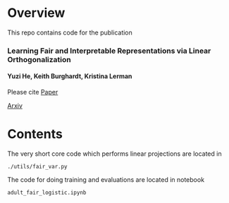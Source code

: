 # Overview

This repo contains code for the publication

### Learning Fair and Interpretable Representations via Linear Orthogonalization
#### Yuzi He, Keith Burghardt, Kristina Lerman

Please cite
[Paper](https://dl.acm.org/doi/10.1145/3375627.3375864)

[Arxiv](https://arxiv.org/abs/1910.12854)


# Contents

The very short core code which performs linear projections are located in 
```shell
./utils/fair_var.py
```

The code for doing training and evaluations are located in notebook
```shell
adult_fair_logistic.ipynb
```

